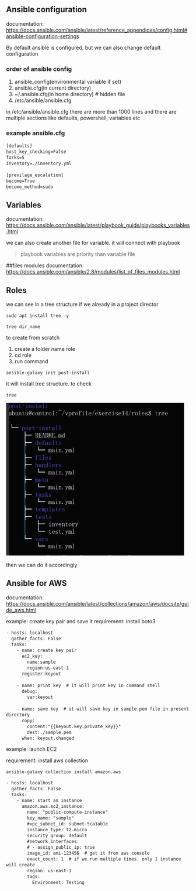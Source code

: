 ## Ansible configuration

documentation: https://docs.ansible.com/ansible/latest/reference_appendices/config.html#ansible-configuration-settings

By default ansible is configured, but we can also change default configuration
### order of ansible config
1. ansible_config(environmental variable if set)
2. ansible.cfg(in current directory)
3. ~/.ansible.cfg(in home directory)  # hidden file
4. /etc/ansible/ansible.cfg

in /etc/ansible/ansible.cfg there are more than 1000 lines and there are multiple sections like defaults, powershell, variables etc

### example ansible.cfg
```
[defaults]
host_key_checking=False
forks=5
inventory=./inventory.yml

[previlage_escalation]
become=True
become_method=sudo
```

## Variables
documentation: https://docs.ansible.com/ansible/latest/playbook_guide/playbooks_variables.html

we can also create another file for variable. it will connect with playbook
> playbook variables are priority than variable file

##files modules
documentation: https://docs.ansible.com/ansible/2.8/modules/list_of_files_modules.html

## Roles
we can see in a tree structure if we already in a project director
```
sudo apt install tree -y
```

```
tree dir_name
```
to create from scratch
1. create a folder name role
2. cd role
3. run command
```
ansible-galaxy init post-install
```
it will install tree structure. to check
```
tree
```
![image_alt](https://github.com/KarampudiKarthik/ansible-zero-to-hero/blob/main/my/images/Capture1.PNG?raw=true)

then we can do it accordingly

## Ansible for AWS
documentation: https://docs.ansible.com/ansible/latest/collections/amazon/aws/docsite/guide_aws.html

example: create key pair and save it
requirement: install boto3
```
- hosts: localhost
  gather_facts: False
  tasks:
    - name: create key pair
      ec2_key:
        name:sample
        region:us-east-1
      register:keyout

    - name: print key  # it will print key in command shell
      debug:
        var:keyout

    - name: save key  # it will save key in sample.pem file in present directory
      copy:
        content:"{{keyout.key.private_key}}"
        dest:./sample.pem
      when: keyout.changed
```

example: launch EC2

requirement: install aws collection
```
ansible-galaxy collection install amazon.aws
```

```
- hosts: localhost
  gather_facts: False
  tasks:
    - name: start an instance 
      amazon.aws.ec2_instance:
        name: "public-compute-instance"
        key_name: "sample"
        #vpc_subnet_id: subnet-5ca1ab1e
        instance_type: t2.micro
        security_group: default
        #network_interfaces:
        # - assign_public_ip: true
        image_id: ami-123456  # get it from aws console
        exact_count: 1  # if we run multiple times. only 1 instance will create
        region: us-east-1
        tags:
          Environment: Testing
